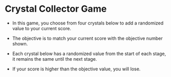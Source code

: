 # Crystal Collector Game

* In this game, you choose from four crystals below to add a randomized value to your current score. 

* The objective is to match your current score with the objective number shown.

* Each crystal below has a randomized value from the start of each stage, it remains the same until the next stage.

* If your score is higher than the objective value, you will lose.
